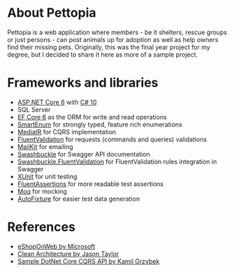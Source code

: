 # About Pettopia
Pettopia is a web application where members - be it shelters, rescue groups or just persons - can post animals up for adoption as well as help owners find their missing pets.
Originally, this was the final year project for my degree, but I decided to share it here as more of a sample project.

# Frameworks and libraries
* [ASP.NET Core 6](https://docs.microsoft.com/en-us/aspnet/core/introduction-to-aspnet-core?view=aspnetcore-6.0) with [C# 10](https://docs.microsoft.com/en-us/dotnet/csharp/whats-new/csharp-10)
* SQL Server
* [EF Core 6](https://docs.microsoft.com/en-us/ef/core/what-is-new/ef-core-6.0/whatsnew) as the ORM for write and read operations
* [SmartEnum](https://github.com/ardalis/SmartEnum) for strongly typed, feature rich enumerations
* [MediatR](https://github.com/jbogard/MediatR) for CQRS implementation
* [FluentValidation](https://github.com/FluentValidation/FluentValidation) for requests (commands and queries) validations
* [MailKit](https://github.com/jstedfast/MailKit) for emailing
* [Swashbuckle](https://github.com/domaindrivendev/Swashbuckle.AspNetCore) for Swagger API documentation
* [Swashbuckle.FluentValidation](https://github.com/micro-elements/MicroElements.Swashbuckle.FluentValidation) for FluentValidation rules integration in Swagger
* [XUnit](https://github.com/xunit/xunit) for unit testing
* [FluentAssertions](https://github.com/fluentassertions/fluentassertions) for more readable test assertions
* [Moq](https://github.com/moq/moq4) for mocking
* [AutoFixture](https://github.com/AutoFixture/AutoFixture) for easier test data generation

# References
* [eShopOnWeb by Microsoft](https://github.com/dotnet-architecture/eShopOnWeb)
* [Clean Architecture by Jason Taylor](https://github.com/jasontaylordev/CleanArchitecture)
* [Sample DotNet Core CQRS API by Kamil Grzybek](https://github.com/kgrzybek/sample-dotnet-core-cqrs-api)

